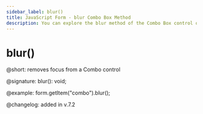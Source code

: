 ```yaml
---
sidebar_label: blur()
title: JavaScript Form - blur Combo Box Method 
description: You can explore the blur method of the Combo Box control of Form in the documentation of the DHTMLX JavaScript UI library. Browse developer guides and API reference, try out code examples and live demos, and download a free 30-day evaluation version of DHTMLX Suite 7.
---
```


# blur()

@short: removes focus from a Combo control

@signature: blur(): void;

@example: form.getItem("combo").blur();

@changelog: added in v.7.2
